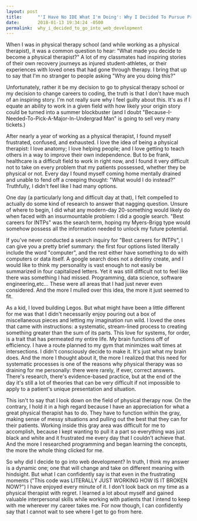 ```yaml
---
layout: post
title:      "'I Have No IDE What I'm Doing': Why I Decided To Pursue Programming"
date:       2018-01-13 19:34:24 -0500
permalink:  why_i_decided_to_go_into_web_development
---
```



When I was in physical therapy school (and while working as a physical therapist), it was a common question to hear: "What made you decide to become a physical therapist?" A lot of my classmates had inspiring stories of their own recovery journeys as injured student-athletes, or their experiences with loved ones that had gone through therapy. I bring that up to say that I'm no stranger to people asking "Why are you doing this?" 

Unfortunately, rather it be my decision to go to physical therapy school or my decision to change careers to coding, the truth is that I don't have much of an inspiring story. I'm not really sure why I feel guilty about this. It's as if I equate an ability to work in a given field with how likely your origin story could be turned into a summer blockbuster (and I doubt "Because-I-Needed-To-Pick-A-Major-In-Undergrad Man" is going to sell very many tickets.)

After nearly a year of working as a physical therapist, I found myself frustrated, confused, and exhausted. I love the idea of being a physical therapist: I love anatomy; I love helping people; and I love getting to teach others in a way to improve their own independence. But to be frank, healthcare is a difficult field to work in right now, and I found it very difficult not to take on every problem that my patients possessed, whether they be physical or not. Every day I found myself coming home mentally drained and unable to fend off a creeping thought: "What would I do instead?" Truthfully, I didn't feel like I had many options.

One day (a particularly long and difficult day at that), I felt compelled to actually do some kind of research to answer that nagging question. Unsure of where to begin, I did what any modern-day 20-something would likely do when faced with an insurmountable problem: I did a google search. "Best careers for INTPs" was the search term, hoping my Myers-Brigg type would somehow possess all the information needed to unlock my future potential. 

If you've never conducted a search inquiry for "Best careers for INTPs", I can give you a pretty brief summary: the first four options listed literally include the word "computer", and the rest either have something to do with computers or data itself. A google search does not a destiny create, and I would like to think my personality is vast enough to not easily be summarized in four capitalized letters. Yet it was still difficult not to feel like there was something I had missed. Programming, data science, software engineering,etc... These were all areas that I had just never even considered. And the more I mulled over this idea, the more it just seemed to fit. 

As a kid, I loved building Legos. But what might have been a little different for me was that I didn't necessarily enjoy pouring out a box of miscellaneous pieces and letting my imagination run wild. I loved the ones that came with instructions: a systematic, stream-lined process to creating something greater than the sum of its parts. This love for systems, for order, is a trait that has permeated my entire life. My brain functions off of efficiency.  I have a route planned to my gym that minimizes wait times at intersections. I didn't consciously decide to make it. It's just what my brain does. And the more I thought about it, the more I realized that this need for systematic processes is one of the reasons why physical therapy was so draining for me personally: there were rarely, if ever, correct answers. There's research, there's evidence-based practice, but at the end of the day it's still a lot of theories that can be very difficult if not impossible to apply to a patient's unique presentation and situation. 

This isn't to say that I look down on the field of physical therapy now. On the contrary, I hold it in a high regard because I have an appreciation for what a great physical therapist has to do. They have to function within the gray, making sense of messy situations and pulling out the best that they can for their patients. Working inside this gray area was difficult for me to accomplish, because I kept wanting to pull it a part so everything was just black and white and it frustrated me every day that I couldn't achieve that. And the more I researched programming and began learning the concepts, the more the whole thing clicked for me. 

So why did I decide to go into web development? In truth, I think my answer is a dynamic one; one that will change and take on different meaning with hindsight. But what I can confidently say is that even in the frustrating moments ("This code was LITERALLY JUST WORKING HOW IS IT BROKEN NOW?") I have enjoyed every minute of it. I don't look back on my time as a physical therapist with regret. I learned a lot about myself and gained valuable interpersonal skills while working with patients that I intend to keep with me wherever my career takes me. For now though, I can confidently say that I cannot wait to see where I get to go from here. 



